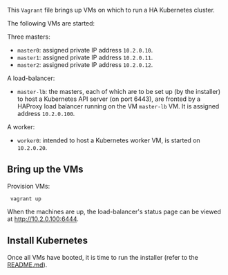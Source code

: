This `Vagrant` file brings up VMs on which to run a HA Kubernetes cluster. 

The following VMs are started:

Three masters:
- `master0`: assigned private IP address `10.2.0.10`.
- `master1`: assigned private IP address `10.2.0.11`.
- `master2`: assigned private IP address `10.2.0.12`.

A load-balancer:
- `master-lb`: the masters, each of which are to be set up (by the installer) to
  host a Kubernetes API server (on port 6443), are fronted by a HAProxy load
  balancer running on the VM `master-lb` VM. It is assigned address
  `10.2.0.100`.

A worker:
- `worker0`: intended to host a Kubernetes worker VM, is started on `10.2.0.20`.


## Bring up the VMs

Provision VMs:

     vagrant up

When the machines are up, the load-balancer's status page can be viewed at
http://10.2.0.100:6444.


## Install Kubernetes
Once all VMs have booted, it is time to run the installer (refer to
the [README.md](../../README.md)).
